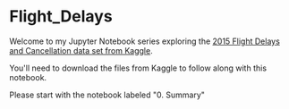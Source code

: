 # Flight_Delays
Welcome to my Jupyter Notebook series exploring the [2015 Flight Delays and Cancellation data set from Kaggle](https://www.kaggle.com/usdot/flight-delays).

You'll need to download the files from Kaggle to follow along with this notebook.

Please start with the notebook labeled "0. Summary"
